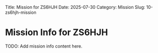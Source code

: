 Title: Mission for ZS6HJH
Date: 2025-07-30
Category: Mission
Slug: 10-zs6hjh-mission

# Mission Info for ZS6HJH
TODO: Add mission info content here.
